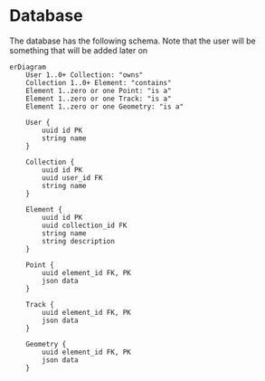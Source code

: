 # Database

The database has the following schema.
Note that the user will be something that will be added later on

```mermaid
erDiagram
    User 1..0+ Collection: "owns"
    Collection 1..0+ Element: "contains"
    Element 1..zero or one Point: "is a"
    Element 1..zero or one Track: "is a"
    Element 1..zero or one Geometry: "is a"

    User {
        uuid id PK
        string name
    }

    Collection {
        uuid id PK
        uuid user_id FK
        string name
    }

    Element {
        uuid id PK
        uuid collection_id FK
        string name
        string description
    }

    Point {
        uuid element_id FK, PK
        json data
    }

    Track {
        uuid element_id FK, PK
        json data
    }

    Geometry {
        uuid element_id FK, PK
        json data
    }
```